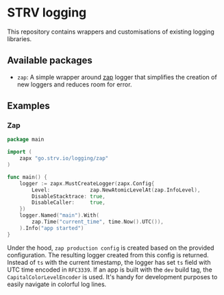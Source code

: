 # STRV logging
This repository contains wrappers and customisations of existing logging libraries.

## Available packages
- `zap`: A simple wrapper around [zap](https://github.com/uber-go/zap) logger that simplifies the creation of new loggers and reduces room for error.

## Examples

### Zap
```go
package main

import (
	zapx "go.strv.io/logging/zap"
)

func main() {
	logger := zapx.MustCreateLogger(zapx.Config{
		Level:             zap.NewAtomicLevelAt(zap.InfoLevel),
		DisableStacktrace: true,
		DisableCaller:     true,
	})
	logger.Named("main").With(
		zap.Time("current_time", time.Now().UTC()),
	).Info("app started")
}
```

Under the hood, `zap production config` is created based on the provided configuration. The resulting logger created from this config is returned.
Instead of `ts` with the current timestamp, the logger has set `ts` field with UTC time encoded in `RFC3339`. 
If an app is built with the `dev` build tag, the `CapitalColorLevelEncoder` is used. It's handy for development purposes to easily navigate in colorful log lines.
